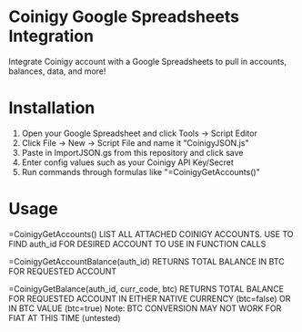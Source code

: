 # Coinigy Google Spreadsheets Integration

Integrate Coinigy account with a Google Spreadsheets to pull in accounts, balances, data, and more!

# Installation

1. Open your Google Spreadsheet and click Tools -> Script Editor
2. Click File -> New -> Script File and name it "CoinigyJSON.js"
3. Paste in ImportJSON.gs from this repository and click save
4. Enter config values such as your Coinigy API Key/Secret
5. Run commands through formulas like "=CoinigyGetAccounts()"


# Usage

=CoinigyGetAccounts()
LIST ALL ATTACHED COINIGY ACCOUNTS.  USE TO FIND auth_id FOR DESIRED ACCOUNT TO USE IN FUNCTION CALLS

=CoinigyGetAccountBalance(auth_id)
RETURNS TOTAL BALANCE IN BTC FOR REQUESTED ACCOUNT

=CoinigyGetBalance(auth_id, curr_code, btc)
RETURNS TOTAL BALANCE FOR REQUESTED ACCOUNT IN EITHER NATIVE CURRENCY (btc=false) OR IN BTC VALUE (btc=true) 
Note: BTC CONVERSION MAY NOT WORK FOR FIAT AT THIS TIME (untested)
